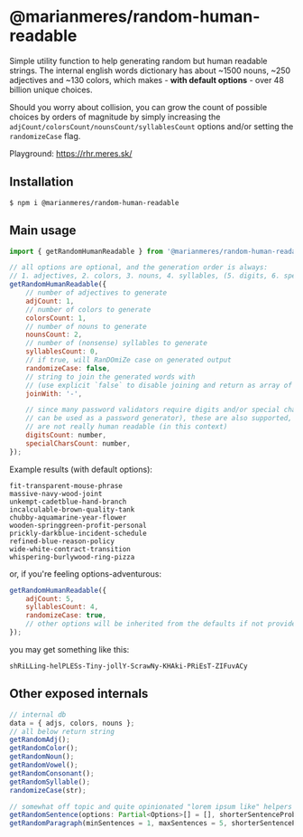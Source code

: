 # @marianmeres/random-human-readable

Simple utility function to help generating random but human readable
strings. The internal english words dictionary has about ~1500 nouns, ~250 adjectives
and ~130 colors, which makes - **with default options** - over 48 billion unique choices.

Should you worry about collision, you can grow the count of possible choices by orders
of magnitude by simply increasing the `adjCount/colorsCount/nounsCount/syllablesCount`
options and/or setting the `randomizeCase` flag.

Playground: https://rhr.meres.sk/

## Installation

```shell
$ npm i @marianmeres/random-human-readable
```

## Main usage

```javascript
import { getRandomHumanReadable } from '@marianmeres/random-human-readable';

// all options are optional, and the generation order is always:
// 1. adjectives, 2. colors, 3. nouns, 4. syllables, (5. digits, 6. special chars)
getRandomHumanReadable({
	// number of adjectives to generate
	adjCount: 1,
	// number of colors to generate
	colorsCount: 1,
	// number of nouns to generate
	nounsCount: 2,
	// number of (nonsense) syllables to generate
	syllablesCount: 0,
	// if true, will RanDOmiZe case on generated output
	randomizeCase: false,
	// string to join the generated words with
	// (use explicit `false` to disable joining and return as array of words)
	joinWith: '-',

	// since many password validators require digits and/or special chars (and this tool
	// can be used as a password generator), these are also supported, although they
	// are not really human readable (in this context)
	digitsCount: number,
	specialCharsCount: number,
});
```

Example results (with default options):

```
fit-transparent-mouse-phrase
massive-navy-wood-joint
unkempt-cadetblue-hand-branch
incalculable-brown-quality-tank
chubby-aquamarine-year-flower
wooden-springgreen-profit-personal
prickly-darkblue-incident-schedule
refined-blue-reason-policy
wide-white-contract-transition
whispering-burlywood-ring-pizza
```

or, if you're feeling options-adventurous:

```javascript
getRandomHumanReadable({
	adjCount: 5,
	syllablesCount: 4,
	randomizeCase: true,
	// other options will be inherited from the defaults if not provided
});
```

you may get something like this:

```
shRiLLing-helPLESs-Tiny-jollY-ScrawNy-KHAki-PRiEsT-ZIFuvACy
```

## Other exposed internals

```typescript
// internal db
data = { adjs, colors, nouns };
// all below return string
getRandomAdj();
getRandomColor();
getRandomNoun();
getRandomVowel();
getRandomConsonant();
getRandomSyllable();
randomizeCase(str);

// somewhat off topic and quite opinionated "lorem ipsum like" helpers
getRandomSentence(options: Partial<Options>[] = [], shorterSentenceProbability = 0.33);
getRandomParagraph(minSentences = 1, maxSentences = 5, shorterSentenceProbability = 0.33);
```
